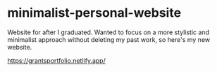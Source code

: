 # minimalist-personal-website

Website for after I graduated. Wanted to focus on a more stylistic and minimalist approach without deleting my past work, so here's my new website.

https://grantsportfolio.netlify.app/
